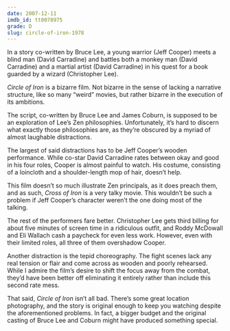 ```yaml
---
date: 2007-12-11
imdb_id: tt0078975
grade: D
slug: circle-of-iron-1978
---
```


In a story co-written by Bruce Lee, a young warrior (Jeff Cooper) meets a blind man (David Carradine) and battles both a monkey man (David Carradine) and a martial artist (David Carradine) in his quest for a book guarded by a wizard (Christopher Lee).

_Circle of Iron_ is a bizarre film. Not bizarre in the sense of lacking a narrative structure, like so many “weird” movies, but rather bizarre in the execution of its ambitions.

The script, co-written by Bruce Lee and James Coburn, is supposed to be an exploration of Lee’s Zen philosophies. Unfortunately, it’s hard to discern what exactly those philosophies are, as they’re obscured by a myriad of almost laughable distractions.

The largest of said distractions has to be Jeff Cooper’s wooden performance. While co-star David Carradine rates between okay and good in his four roles, Cooper is almost painful to watch. His costume, consisting of a loincloth and a shoulder-length mop of hair, doesn’t help.

This film doesn’t so much illustrate Zen principals, as it does preach them, and as such, _Cross of Iron_ is a very talky movie. This wouldn’t be such a problem if Jeff Cooper’s character weren’t the one doing most of the talking.

The rest of the performers fare better. Christopher Lee gets third billing for about five minutes of screen time in a ridiculous outfit, and Roddy McDowall and Eli Wallach cash a paycheck for even less work. However, even with their limited roles, all three of them overshadow Cooper.

Another distraction is the tepid choreography. The fight scenes lack any real tension or flair and come across as wooden and poorly rehearsed. While I admire the film’s desire to shift the focus away from the combat, they’d have been better off eliminating it entirely rather than include this second rate mess.

That said, _Circle of Iron_ isn’t all bad. There’s some great location photography, and the story is original enough to keep you watching despite the aforementioned problems. In fact, a bigger budget and the original casting of Bruce Lee and Coburn might have produced something special.

